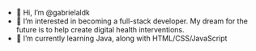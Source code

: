 - 👋 Hi, I’m @gabrielaldk
- 👀 I’m interested in becoming a full-stack developer. My dream for the future is to help create digital health interventions.
- 🌱 I’m currently learning Java, along with HTML/CSS/JavaScript

<!---
gabrielaldk/gabrielaldk is a ✨ special ✨ repository because its `README.md` (this file) appears on your GitHub profile.
You can click the Preview link to take a look at your changes.
--->
